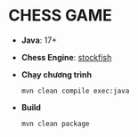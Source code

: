 # CHESS GAME

- **Java**: 17+

- **Chess Engine**: [stockfish](https://github.com/official-stockfish/stockfish)

- **Chạy chương trình**

  ```shell
  mvn clean compile exec:java
  ```

- **Build**

  ```shell
  mvn clean package
  ```
